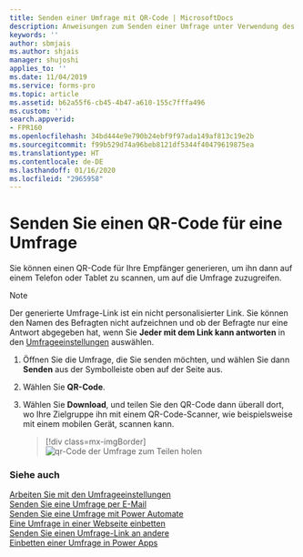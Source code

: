 ```yaml
---
title: Senden einer Umfrage mit QR-Code | MicrosoftDocs
description: Anweisungen zum Senden einer Umfrage unter Verwendung des QR-Codes
keywords: ''
author: sbmjais
ms.author: shjais
manager: shujoshi
applies_to: ''
ms.date: 11/04/2019
ms.service: forms-pro
ms.topic: article
ms.assetid: b62a55f6-cb45-4b47-a610-155c7fffa496
ms.custom: ''
search.appverid:
- FPR160
ms.openlocfilehash: 34bd444e9e790b24ebf9f97ada149af813c19e2b
ms.sourcegitcommit: f99b529d74a96beb8121df5344f40479619875ea
ms.translationtype: HT
ms.contentlocale: de-DE
ms.lasthandoff: 01/16/2020
ms.locfileid: "2965958"
---
```

# <a name="send-a-survey-qr-code"></a>Senden Sie einen QR-Code für eine Umfrage

Sie können einen QR-Code für Ihre Empfänger generieren, um ihn dann auf einem Telefon oder Tablet zu scannen, um auf die Umfrage zuzugreifen.

> [!NOTE]
> Der generierte Umfrage-Link ist ein nicht personalisierter Link. Sie können den Namen des Befragten nicht aufzeichnen und ob der Befragte nur eine Antwort abgegeben hat, wenn Sie **Jeder mit dem Link kann antworten** in den [Umfrageeinstellungen](invite-settings.md) auswählen.

1. Öffnen Sie die Umfrage, die Sie senden möchten, und wählen Sie dann **Senden** aus der Symbolleiste oben auf der Seite aus. 

2. Wählen Sie **QR-Code**.

3. Wählen Sie **Download**, und teilen Sie den QR-Code dann überall dort, wo Ihre Zielgruppe ihn mit einem QR-Code-Scanner, wie beispielsweise mit einem mobilen Gerät, scannen kann.

    > [!div class=mx-imgBorder]
    > ![qr-Code der Umfrage zum Teilen holen](media/survey-qrcode.png "Holen Sie sich den QR-Code der Umfrage zur Freigabe")  

### <a name="see-also"></a>Siehe auch

[Arbeiten Sie mit den Umfrageeinstellungen](invite-settings.md)<br>
[Senden Sie eine Umfrage per E-Mail](send-survey-email.md)<br>
[Senden Sie eine Umfrage mit Power Automate](send-survey-flow.md)<br>
[Eine Umfrage in einer Webseite einbetten](embed-web-page.md)<br>
[Senden Sie einen Umfrage-Link an andere](send-survey-link.md)<br>
[Einbetten einer Umfrage in Power Apps](embed-survey-powerapps.md)
